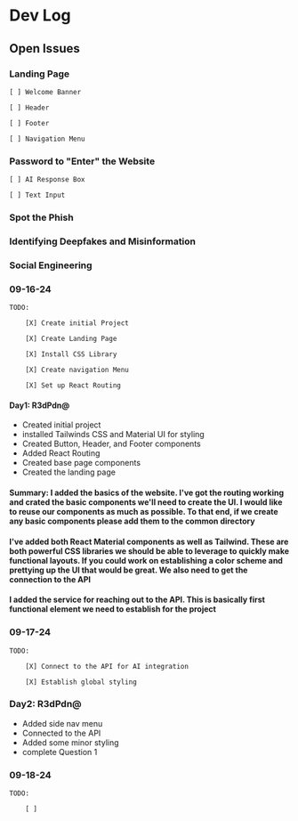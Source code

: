 # Dev Log

## Open Issues

### Landing Page

    [ ] Welcome Banner
    
    [ ] Header

    [ ] Footer

    [ ] Navigation Menu

### Password to "Enter" the Website

    [ ] AI Response Box

    [ ] Text Input

### Spot the Phish

### Identifying Deepfakes and Misinformation

### Social Engineering

### 09-16-24

    TODO:

        [X] Create initial Project

        [X] Create Landing Page

        [X] Install CSS Library

        [X] Create navigation Menu

        [X] Set up React Routing

#### Day1: R3dPdn@

* Created initial project
* installed Tailwinds CSS and Material UI for styling
* Created Button, Header, and Footer components
* Added React Routing
* Created base page components
* Created the landing page

#### Summary: I added the basics of the website. I've got the routing working and crated the basic components we'll need to create the UI. I would like to reuse our components as much as possible. To that end, if we create any basic components please add them to the common directory

#### I've added both React Material components as well as Tailwind. These are both powerful CSS libraries we should be able to leverage to quickly make functional layouts. If you could work on establishing a color scheme and prettying up the UI that would be great. We also need to get the connection to the API

#### I added the service for reaching out to the API. This is basically first functional element we need to establish for the project

### 09-17-24

    TODO:

        [X] Connect to the API for AI integration
        
        [X] Establish global styling 

### Day2: R3dPdn@

* Added side nav menu
* Connected to the API
* Added some minor styling
* complete Question 1

### 09-18-24

    TODO:

        [ ] 
